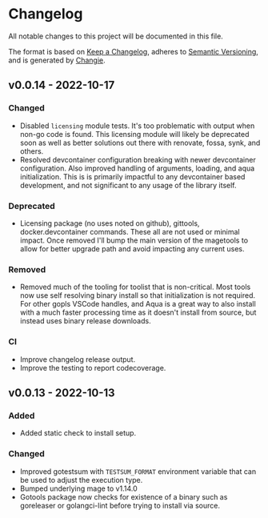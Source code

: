 # Changelog

All notable changes to this project will be documented in this file.

The format is based on [Keep a Changelog](https://keepachangelog.com/en/1.0.0/),
adheres to [Semantic Versioning](https://semver.org/spec/v2.0.0.html),
and is generated by [Changie](https://github.com/miniscruff/changie).

## v0.0.14 - 2022-10-17

### Changed

- Disabled `licensing` module tests.
  It's too problematic with output when non-go code is found.
  This licensing module will likely be deprecated soon as well as better solutions out there with renovate, fossa, synk, and others.
- Resolved devcontainer configuration breaking with newer devcontainer configuration.
  Also improved handling of arguments, loading, and aqua initialization.
  This is is primarily impactful to any devcontainer based development, and not significant to any usage of the library itself.

### Deprecated

- Licensing package (no uses noted on github), gittools, docker.devcontainer commands.
  These all are not used or minimal impact.
  Once removed I'll bump the main version of the magetools to allow for better upgrade path and avoid impacting any current uses.

### Removed

- Removed much of the tooling for toolist that is non-critical.
  Most tools now use self resolving binary install so that initialization is not required.
  For other gopls VSCode handles, and Aqua is a great way to also install with a much faster processing time as it doesn't install from source, but instead uses binary release downloads.

### CI

- Improve changelog release output.
- Improve the testing to report codecoverage.

## v0.0.13 - 2022-10-13

### Added

- Added static check to install setup.

### Changed

- Improved gotestsum with `TESTSUM_FORMAT` environment variable that can be used to adjust the execution type.
- Bumped underlying mage to v1.14.0
- Gotools package now checks for existence of a binary such as goreleaser or golangci-lint before trying to install via source.
